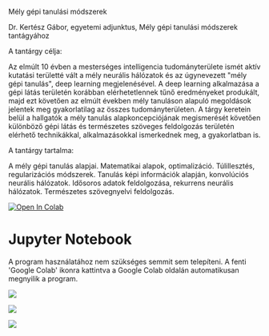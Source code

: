 Mély gépi tanulási módszerek

Dr. Kertész Gábor, egyetemi adjunktus, Mély gépi tanulási módszerek tantágyához

A tantárgy célja:

Az elmúlt 10 évben a mesterséges intelligencia tudományterülete ismét aktív
kutatási területté vált a mély neurális hálózatok és az úgynevezett "mély gépi tanulás", deep
learning megjelenésével. A deep learning alkalmazása a gépi látás területén korábban
elérhetetlennek tűnő eredményeket produkált, majd ezt követően az elmúlt években mély
tanuláson alapuló megoldások jelentek meg gyakorlatilag az összes tudományterületen. A tárgy
keretein belül a hallgatók a mély tanulás alapkoncepciójának megismerését követően
különböző gépi látás és természetes szöveges feldolgozás területén elérhető technikákkal,
alkalmazásokkal ismerkednek meg, a gyakorlatban is.


A tantárgy tartalma:

A mély gépi tanulás alapjai. Matematikai alapok, optimalizáció. Túlillesztés, regularizációs
módszerek. Tanulás képi információk alapján, konvolúciós neurális hálózatok. Idősoros adatok
feldolgozása, rekurrens neurális hálózatok. Természetes szövegnyelvi feldolgozás.


[![Open In Colab](https://colab.research.google.com/assets/colab-badge.svg)](https://colab.research.google.com/github/JoDeMiro/DeepLearningIntroduction/blob/master)

# Jupyter Notebook
A program használatához nem szükséges semmit sem telepíteni.
A fenti 'Google Colab' ikonra kattintva a Google Colab oldalán automatikusan megnyilik a
program.

<!--
<img src="https://github.com/JoDeMiro/DeepLearningIntroduction/blob/main/Demo.png?raw=true"></img>

<img src="https://github.com/JoDeMiro/DeepLearningIntroduction/blob/main/Demo.gif?raw=true" width="683" height="558"></img>
-->


<img src="https://github.com/JoDeMiro/DeepLearningIntroduction/blob/main/Intro/animation_online_vs_batch_learning_demo.gif?raw=true"></img>

<img src="https://github.com/JoDeMiro/DeepLearningIntroduction/blob/main/Intro/animation_online_vs_batch_learning_demo_2.gif?raw=true"></img>

<img src="https://github.com/JoDeMiro/DeepLearningIntroduction/blob/main/Intro/animation_online_vs_batch_learning_demo_3.gif?raw=true"></img>

